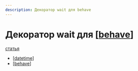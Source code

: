 ```yaml
---
description: Декоратор wait для behave
---
```

# Декоратор wait для [[behave]]

[статья](https://stackoverflow.com/questions/62060041/how-to-add-wait-sleep-decorator-to-steps-functions-behave)

- [[datetime]]
- [[behave]]

[//begin]: # "Autogenerated link references for markdown compatibility"
[behave]: behave "Behave"
[datetime]: datetime "Datetime"
[behave]: behave "Behave"
[//end]: # "Autogenerated link references"